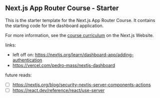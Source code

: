 ## Next.js App Router Course - Starter

This is the starter template for the Next.js App Router Course. It contains the starting code for the dashboard application.

For more information, see the [course curriculum](https://nextjs.org/learn) on the Next.js Website.

links:
- left off on: https://nextjs.org/learn/dashboard-app/adding-authentication
- https://vercel.com/pedro-mass/nextjs-dashboard

future reads:
- [ ] https://nextjs.org/blog/security-nextjs-server-components-actions
- [ ] https://react.dev/reference/react/use-server